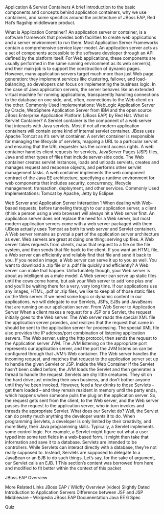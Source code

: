 Application & Servlet Containers
A brief introduction to the basic components and concepts behind application containers, why we use containers, and some specifics around the architecture of JBoss EAP, Red Hat’s flagship middleware product.

What is Application Container?
An application server or container, is a software framework that provides both facilities to create web applications and a server environment to run them.
Most Application Server Frameworks contain a comprehensive service layer model. An application server acts as a set of components accessible to the software developer through an API defined by the platform itself. For Web applications, these components are usually performed in the same running environment as its web server(s), and their main job is to support the construction of dynamic pages. However, many application servers target much more than just Web page generation: they implement services like clustering, failover, and load-balancing, so developers can focus on implementing the business logic.
In the case of Java application servers, the server behaves like an extended virtual machine for running applications, transparently handling connections to the database on one side, and, often, connections to the Web client on the other.
Commonly Used Implementations: WebLogic Application Server by Oracle, WebSphere Application Server from IBM and the open source JBoss Enterprise Application Platform (JBoss EAP) by Red Hat.
What is Servlet Container?
A Servlet container is the component of a web server that interacts with Java servlets.  Most if not all modern application containers will contain some kind of internal servlet container.  JBoss uses Apache Tomcat as it’s servlet container. A servlet container is responsible for managing the lifecycle of servlets, mapping a URL to a particular servlet and ensuring that the URL requester has the correct access rights.
A web container handles client requests for servlets, JavaServer Pages (JSP) files, Java and other types of files that include server-side code. The Web container creates servlet instances, loads and unloads servlets, creates and manages request and response objects, and performs other servlet management tasks.
A web container implements the web component contract of the Java EE architecture, specifying a runtime environment for web components that includes security, concurrency, lifecycle management, transaction, deployment, and other services.
Commonly Used Implementations: Tomcat by Apache, Jetty by Eclipse

Web Server and Application Server Interaction 1
When dealing with Web-based requests, before tunneling through to our application server, a client (think a person using a web browser) will always hit a Web server first. An application server does not replace the need for a Web server, but most modern application servers come with a web server packaged with them (JBoss actually uses Tomcat as both its web server and Servlet container). A Web server remains as pivotal a part of the application server architecture as ever.
Web servers are great at doing one thing: serving up files. A Web server takes requests from clients, maps that request to a file on the file system, and then sends that file back to the client.
If you want an HTML file, a Web server can efficiently and reliably find that file and send it back to you. If you need an image, a Web server can serve it up to you as well. You want to download a .zip file or a .pdf file quickly and efficiently? A Web server can make that happen.
Unfortunately though, your Web server is about as intelligent as a male model. A Web server can serve up static files until the cows come home, but ask your Web server to add ‘one plus one’ and you’ll be waiting there for a very, very long time.
If our applications use any images, HTML, .pdf or .zip files, we like to keep all of those static files on the Web server. If we need some logic or dynamic content in our applications, we will delegate to our Servlets, JSPs, EJBs and JavaBeans that are running on our application server.
From Web Server to Application Server
When a client makes a request for a JSP or a Servlet, the request initially goes to the Web server. The Web server reads the special XML file the application server provides, and realizes that the request that came in should be sent to the application server for processing.
The special XML file also provides the IP address/port combination of listening application servers. The Web server, using the http protocol, then sends the request to the Application server JVM.
The JVM listening on the appropriate port represents our application server, and the port the JVM listens on can be configured through that JVM’s Web container.
The Web server handles the incoming request, and matches that request to the application server set up to handle the given Servlet or JSP.
Inside the Web Container
If the Servlet hasn’t been called before, the JVM loads the Servlet and then generates a thread to handle the request.
Servlets are shy little creatures. They sit on the hard drive just minding their own business, and don’t bother anyone until they've been invoked. However, feed a few drinks to those Servlets – get them loaded – and they remain resident in memory until the party ends, which happens when someone pulls the plug on the application server.
So, the request gets sent from the client, to the Web server, and the Web server passes the request to the application server, who in turn invokes and threads the appropriate Servlet.
What does our Servlet do?
Well, the Servlet can do pretty much anything the developer wants it to do. When programming Servlets, a developer is only limited by their creativity, and more likely, their Java programming skills.
Typically, a Servlet implements some control logic. For example, a Servlet might figure out what a user typed into some text fields in a web-based form. It might then take that information and save it to a database.
Servlets are intended to be controllers. While Servlets can interact directly with a database, they’re not really supposed to. Instead, Servlets are supposed to delegate to a JavaBean or an EJB to do such things. Let’s say, for the sake of argument, our Servlet calls an EJB.
1 This section’s content was borrowed from here and modified to fit better within the context of this packet

JBoss EAP Overview



More Related Links
JBoss EAP / Wildfly Overview (video)
Slightly Dated Introduction to Application Servers
Difference between JSF and JSP
Middleware - Wikipedia
JBoss EAP Documentation
Java EE 6 Spec

Quiz

